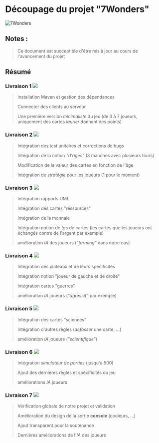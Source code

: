 # Découpage du projet "7Wonders"

![7Wonders](https://image.noelshack.com/fichiers/2019/06/1/1549316565-7-wonders.jpg)

## Notes :

> Ce document est succeptible d'être mis à jour au cours de l'avancement du projet

## Résumé

### Livraison 1  <img src="https://img.icons8.com/metro/26/000000/checkmark.png">
> Installation Maven et gestion des dépendances
> 
> Connecter des clients au serveur
> 
> Une première version *minimaliste* du jeu (de 3 à 7 joueurs, uniquement des cartes *laurier* donnant des points)


### Livraison 2 <img src="https://img.icons8.com/metro/26/000000/checkmark.png">
> Intégration des test unitaires et corrections de bugs
>
> Intégration de la notion *"d'âges"* (3 manches avec plusieurs tours)
> 
> Modification de la valeur des cartes en fonction de l'âge
> 
> Intégration de *stratégie* pour les joueurs (1 pour le moment)

### Livraison 3 <img src="https://img.icons8.com/metro/26/000000/in-progress.png">
> Intégration rapports UML
>
> Intégration des cartes "ressources" 
> 
> Intégration de la monnaie
> 
> Intégration notion de *tas* de cartes (les cartes que les joueurs ont échangés contre de l'argent par exemple)
> 
> amélioration *IA* des joueurs (*"farming"* dans notre cas)

### Livraison 4 <img src="https://img.icons8.com/metro/26/000000/spinner-frame-3.png">
> Intégration des plateaux et de leurs spécificités 
> 
> Intégration notion "joueur de gauche et de droite"
> 
> Intégration cartes "guerres"
> 
> amélioration *IA* joueurs (*"agressif"* par exemple)
 
### Livraison 5 <img src="https://img.icons8.com/metro/26/000000/spinner-frame-3.png"> 
> Intégration des cartes "sciences"
> 
> Intégration d'autres règles (*défosser* une carte, ...)
>
> amélioration *IA* joueurs (*"scientifique"*)

### Livraison 6 <img src="https://img.icons8.com/metro/26/000000/spinner-frame-3.png">
> Intégration *simulateur de parties* (jusqu'à 500)
> 
> Ajout des dernières règles et spécificités du jeu
> 
> améliorations *IA* joueurs 

### Livraison 7 <img src="https://img.icons8.com/metro/26/000000/spinner-frame-3.png">
> Vérification globale de notre projet et validation
> 
> Amélioration du design de la sortie **console** (couleurs, ...)
> 
> Ajout transparent pour la soutenance
> 
> Dernières améliorations de l'*IA* des joueurs
